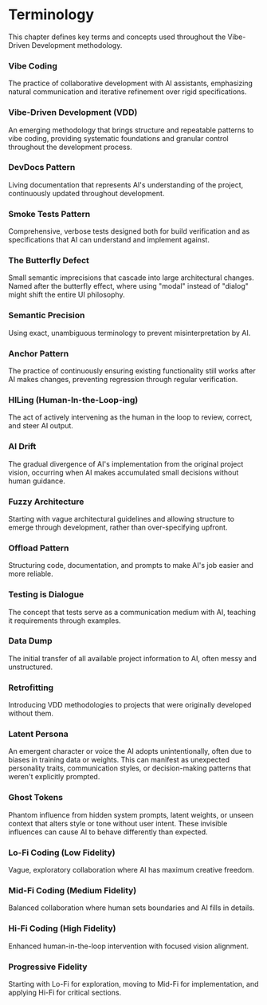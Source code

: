 # Terminology

This chapter defines key terms and concepts used throughout the Vibe-Driven Development methodology.

### Vibe Coding
The practice of collaborative development with AI assistants, emphasizing natural communication and iterative refinement over rigid specifications.

### Vibe-Driven Development (VDD)
An emerging methodology that brings structure and repeatable patterns to vibe coding, providing systematic foundations and granular control throughout the development process.


### DevDocs Pattern
Living documentation that represents AI's understanding of the project, continuously updated throughout development.

### Smoke Tests Pattern
Comprehensive, verbose tests designed both for build verification and as specifications that AI can understand and implement against.

### The Butterfly Defect
Small semantic imprecisions that cascade into large architectural changes. Named after the butterfly effect, where using "modal" instead of "dialog" might shift the entire UI philosophy.

### Semantic Precision
Using exact, unambiguous terminology to prevent misinterpretation by AI.

### Anchor Pattern
The practice of continuously ensuring existing functionality still works after AI makes changes, preventing regression through regular verification.

### HILing (Human-In-the-Loop-ing)
The act of actively intervening as the human in the loop to review, correct, and steer AI output.


### AI Drift
The gradual divergence of AI's implementation from the original project vision, occurring when AI makes accumulated small decisions without human guidance.


### Fuzzy Architecture
Starting with vague architectural guidelines and allowing structure to emerge through development, rather than over-specifying upfront.


### Offload Pattern
Structuring code, documentation, and prompts to make AI's job easier and more reliable.

### Testing is Dialogue
The concept that tests serve as a communication medium with AI, teaching it requirements through examples.

### Data Dump
The initial transfer of all available project information to AI, often messy and unstructured.

### Retrofitting 
Introducing VDD methodologies to projects that were originally developed without them.


### Latent Persona
An emergent character or voice the AI adopts unintentionally, often due to biases in training data or weights. This can manifest as unexpected personality traits, communication styles, or decision-making patterns that weren't explicitly prompted.


### Ghost Tokens
Phantom influence from hidden system prompts, latent weights, or unseen context that alters style or tone without user intent. These invisible influences can cause AI to behave differently than expected.


### Lo-Fi Coding (Low Fidelity)
Vague, exploratory collaboration where AI has maximum creative freedom. 

### Mid-Fi Coding (Medium Fidelity)
Balanced collaboration where human sets boundaries and AI fills in details.

### Hi-Fi Coding (High Fidelity)
Enhanced human-in-the-loop intervention with focused vision alignment.

### Progressive Fidelity
Starting with Lo-Fi for exploration, moving to Mid-Fi for implementation, and applying Hi-Fi for critical sections.
